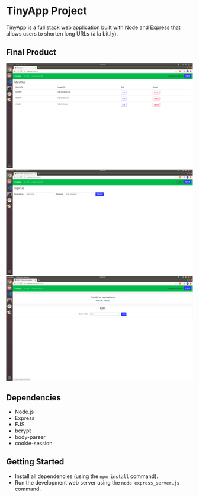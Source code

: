 # TinyApp Project

TinyApp is a full stack web application built with Node and Express that allows users to shorten long URLs (à la bit.ly).

## Final Product

!["Screenshot of the URLs page"](https://github.com/nsofianos/tinyapp/blob/master/docs/urls-page.png?raw=true)
!["Screenshot of the register page"](https://github.com/nsofianos/tinyapp/blob/master/docs/register-form.png?raw=true)
!["Screenshot of the edit page"](https://github.com/nsofianos/tinyapp/blob/master/docs/tinyurl-link-page.png?raw=true)

## Dependencies

- Node.js
- Express
- EJS
- bcrypt
- body-parser
- cookie-session

## Getting Started

- Install all dependencies (using the `npm install` command).
- Run the development web server using the `node express_server.js` command.
